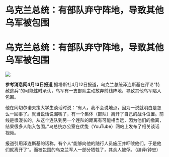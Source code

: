 # 乌克兰总统：有部队弃守阵地，导致其他乌军被包围

# 乌克兰总统：有部队弃守阵地，导致其他乌军被包围

![](https://inews.gtimg.com/om_bt/OubkB4jFzNgIfBMiFQMuRUBfu4d_bd5kujI_LtSsMLf1EAA/1000)

**参考消息网4月13日报道**
据塔斯社4月12日报道，乌克兰总统泽连斯基在评论“特赦逃兵”的可能性时承认，乌军有一支部队主动放弃前线阵地，导致其他乌军陷入包围。

他在同切尔诺夫策大学生谈话时说：“有人，我不会说地点，因为一说就明白是怎么一回事了。就当说话说漏嘴了，有一个集体（部队）离开了自己的战斗位置。前线是很漫长的，从这个连队到另一个连队的距离有可能相当远，因为他们的撤离，结果很多人陷入包围。”乌总统办公室在优兔（YouTube）网站上发布了相关谈话视频。

报道引用泽连斯基的话称，有个人“能够向他的随行人员施压并吓唬他们，于是他们就离开了”。而被包围的乌克兰军人一部分牺牲了，其余人被俘。（编译/钟忠）


